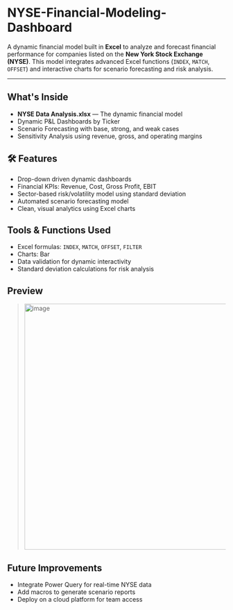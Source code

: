 # NYSE-Financial-Modeling-Dashboard

A dynamic financial model built in **Excel** to analyze and forecast financial performance for companies listed on the **New York Stock Exchange (NYSE)**. This model integrates advanced Excel functions (`INDEX`, `MATCH`, `OFFSET`) and interactive charts for scenario forecasting and risk analysis.

---
##  What's Inside
-  **NYSE Data Analysis.xlsx** — The dynamic financial model
-  Dynamic P&L Dashboards by Ticker
-  Scenario Forecasting with base, strong, and weak cases
-  Sensitivity Analysis using revenue, gross, and operating margins

## 🛠 Features
- Drop-down driven dynamic dashboards
- Financial KPIs: Revenue, Cost, Gross Profit, EBIT
- Sector-based risk/volatility model using standard deviation
- Automated scenario forecasting model
- Clean, visual analytics using Excel charts

##  Tools & Functions Used
- Excel formulas: `INDEX`, `MATCH`, `OFFSET`, `FILTER`
- Charts: Bar
- Data validation for dynamic interactivity
- Standard deviation calculations for risk analysis

##  Preview
>  <img width="1409" height="567" alt="image" src="https://github.com/user-attachments/assets/608f10c9-d6aa-407b-9d9b-f8ab0bc3c676" />

##  Future Improvements
- Integrate Power Query for real-time NYSE data
- Add macros to generate scenario reports
- Deploy on a cloud platform for team access
